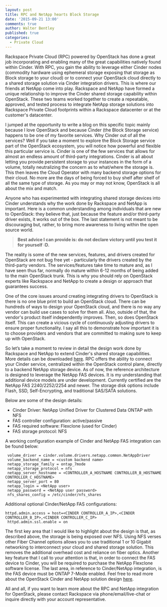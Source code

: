 ```yaml
---
layout: post
title: RPC and NetApp hearts Block Storage
date: '2015-09-21 13:00'
comments: true
author: Walter Bentley
published: true
categories:
  - Private Cloud
---
```


Rackspace Private Cloud (RPC) powered by OpenStack has done a great job incorporating and enabling many of the great capabilities natively found within Cinder. With RPC, you gain the ability to leverage either Cinder nodes (commodity hardware using ephemeral storage exposing that storage as Block storage to your cloud) or to connect your OpenStack cloud directly to a shared storage solution via Cinder integration drivers.  This is where our friends at NetApp come into play. Rackspace and NetApp have formed a unique relationship to improve the Cinder shared storage capability within OpenStack. These two teams worked together to create a repeatable, approved, and tested process to integrate NetApp storage solutions into Rackspace Private Cloud footprints within a Rackspace datacenter or at the customer's datacenter.

<!-- more -->

I jumped at the opportunity to write a blog on this specific topic mainly because I love OpenStack and because Cinder (the Block Storage service) happens to be one of my favorite services. Why Cinder out of all the services? Well if you take a moment to explore the Block Storage service part of the OpenStack ecosystem, you will notice how powerful and flexible this particular service is. Cinder is one of the few services that allows for almost an endless amount of third-party integrations. Cinder is all about letting you provide persistent storage to your instances in the form of a volume, totally neutralizing the concern as to what/where the storage is. This then leaves the Cloud Operator with many backend storage options for their cloud.  No more are the days of being forced to buy shelf after shelf of all the same type of storage. As you may or may not know, OpenStack is all about the mix and match.

Anyone who has experimented with integrating shared storage devices into Cinder understands why the work done by Rackspace and NetApp is important. Here is a common understanding among individuals that are new to OpenStack: they believe that, just because the feature and/or third-party driver exists, it works out of the box. The last statement is not meant to be discouraging but, rather, to bring more awareness to living within the open source world.

>**Best advice I can provide is: do not declare victory until you test it for yourself :D.**

The reality is some of the new services, features, and drivers created for OpenStack are not bug free yet - particularly the drivers created by the third-party vendors. The services/features take time to mature and, as I have seen thus far, normally do mature within 6-12 months of being added to the main OpenStack trunk. This is why you should rely on OpenStack experts like Rackspace and NetApp to create a design or approach that guarantees success.

One of the core issues around creating integrating drivers to OpenStack is there is no one blue print to build an OpenStack cloud. There can be hundreds of ways to design your OpenStack cloud, and there is no way any vendor can build use cases to solve for them all. Also, outside of that, the vendor's product itself independently improves. Then, so does OpenStack itself. This can create a vicious cycle of continuously adjusting drivers to ensure proper functionality. I say all this to demonstrate how important it is to choose providers and vendors that are committed to making sure to keep up with OpenStack.

So let’s take a moment to review in detail the design work done by Rackspace and NetApp to extend Cinder's shared storage capabilities. More details can be downloaded [here](https://solutionconnection.netapp.com/Core/DownloadDoc.aspx?documentID=125690&contentID=236630). RPC offers the ability to connect your Cinder service, centralized within the OpenStack control plane, directly to a backend NetApp storage device. As of now, the reference architecture is designed to leverage the NetApp FAS devices. It is my understanding that additional device models are under development. Currently certified are the NetApp FAS 2240/2252/2254 and newer. The storage disk options include Flash, SSD, Self-Encrypting, and traditional SAS/SATA solutions.

Below are some of the design details:

* Cinder Driver: NetApp Unified Driver for Clustered Data ONTAP with NFS
* FAS controller configuration: active/passive
* FAS required software:  Flexclone (used for Cinder)
* FAS storage protocol:  NFS

A working configuration example of Cinder and NetApp FAS integration can be found below:

	 volume_driver = cinder.volume.drivers.netapp.common.NetAppDriver
	 volume_backend_name = <custom backend name>
	 netapp_storage_family = ontap_7mode
	 netapp_storage_protocol = nfs
	 netapp_server_hostname = <CONTROLLER_A_HOSTNAME CONTROLLER_B_HOSTNAME CONTROLLER_C_HOSTNAME>
	 netapp_server_port = 80
	 netapp_login = <NetApp user>
	 netapp_password = <NetApp user password>
	 nfs_shares_config = /etc/cinder/nfs_shares

Additional optional Cinder/NetApp FAS configurations:

    httpd.admin.access = host=<CINDER CONTROLLER_A_IP>,<CINDER CONTROLLER_B_IP>,<CINDER CONTROLLER_C_IP>
	 httpd.admin.ssl.enable = on

The first key area that I would like to highlight about the design is that, as described above, the storage is being exposed over NFS. Using NFS verses other Fiber Channel options allows you to use traditional 1 or 10 Gigabit networking to interconnect your cloud and shared storage solution. This removes the additional overhead cost and reliance on fiber optics. Another key feature that I call to your attention is that, in order to connect the FAS device to Cinder, you will be required to purchase the NetApp Flexclone software license. The last area, in reference to Cinder/NetApp integration, is the FAS device must be ONTAP 7-Mode enabled. Feel free to read more about the OpenStack Cinder and NetApp solution design [here](https://community.netapp.com/fukiw75442/attachments/fukiw75442/virtualization-and-cloud-articles-and-resources/459/1/TR-4323-DESIGN-0814_Highly_Available_OpenStack_Deployment_with_NetApp_Storage.pdf#page=41&zoom=auto,84,373).

All and all, if you want to learn more about the RPC and NetApp integration for OpenStack, please contact Rackspace via phone/email/live-chat or inquire directly with your account representative.